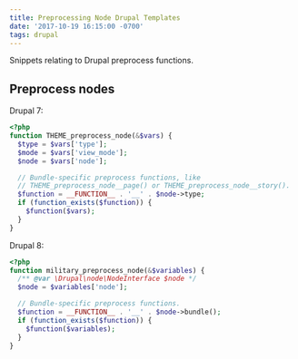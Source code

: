 ```yaml
---
title: Preprocessing Node Drupal Templates
date: '2017-10-19 16:15:00 -0700'
tags: drupal
---
```


Snippets relating to Drupal preprocess functions.

## Preprocess nodes

Drupal 7:
```php
<?php
function THEME_preprocess_node(&$vars) {
  $type = $vars['type'];
  $mode = $vars['view_mode'];
  $node = $vars['node'];

  // Bundle-specific preprocess functions, like
  // THEME_preprocess_node__page() or THEME_preprocess_node__story().
  $function = __FUNCTION__ . '__' . $node->type;
  if (function_exists($function)) {
    $function($vars);
  }
}
```

Drupal 8:
```php
<?php
function military_preprocess_node(&$variables) {
  /** @var \Drupal\node\NodeInterface $node */
  $node = $variables['node'];

  // Bundle-specific preprocess functions.
  $function = __FUNCTION__ . '__' . $node->bundle();
  if (function_exists($function)) {
    $function($variables);
  }
}
```
